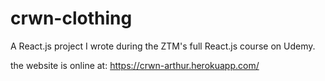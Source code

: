 # crwn-clothing
A React.js project I wrote during the ZTM's full React.js course on Udemy.

the website is online at: https://crwn-arthur.herokuapp.com/
